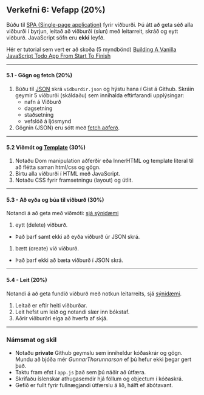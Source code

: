 ## Verkefni 6: Vefapp (20%) 

Búðu til [SPA (Single-page application)](https://developer.mozilla.org/en-US/docs/Glossary/SPA) fyrir viðburði. Þú átt að geta séð alla viðburði í byrjun, leitað að viðburði (síun) með leitarreit, skráð og eytt viðburð. JavaScript söfn eru **ekki** leyfð.

Hér er tutorial sem vert er að skoða (5 myndbönd) [Building A Vanilla JavaScript Todo App From Start To Finish ](https://codingthesmartway.com/building-a-vanilla-javascript-todo-app-from-start-to-finish-ep-1-introduction-project-setup/)

---

#### 5.1 - Gögn og fetch (20%)

1. Búðu til [JSON](https://github.com/GunnarThorunnarson/FORR3JS05DU/wiki/JSON-og-Fetch) skrá `vidburdir.json` og hýstu hana í Gist á Github. Skráin geymir 5 viðburði (skáldaðu) sem innihalda eftirfarandi upplýsingar: 
    - nafn á Viðburð
    - dagsetning
    - staðsetning
    - vefslóð á ljósmynd
2. Gögnin (JSON) eru sótt með [fetch aðferð](https://github.com/GunnarThorunnarson/FORR3JS05DU/wiki/JSON-og-Fetch).

---

#### 5.2 Viðmót og [Template](https://github.com/GunnarThorunnarson/FORR3JS05DU/wiki/Template) (30%)
   1. Notaðu Dom manipulation aðferðir eða InnerHTML og template literal til að flétta saman html/css og gögn. 
   1. Birtu alla viðburði í HTML með JavaScript. 
   1. Notaðu CSS fyrir framsetningu (layout) og útlit. 
   
---

#### 5.3 - Að eyða og búa til viðburð (30%) 
Notandi á að geta með viðmóti: [sjá sýnidæmi](http://todomvc.com/examples/vanillajs/) 
1. eytt (delete) viðburð. 
  - Það þarf samt ekki að eyða viðburð úr JSON skrá.
1. bætt (create) við viðburð. 
  - Það þarf ekki að bæta viðburð í JSON skrá.

---

#### 5.4 - Leit (20%) 

Notandi á að geta fundið viðburð með notkun leitarreits, sjá [sýnidæmi](http://javascriptbook.com/code/c12/filter-search.html).
1. Leitað er eftir heiti viðburðar.
1. Leit hefst um leið og notandi slær inn bókstaf.
1. Aðrir viðburðri eiga að hverfa af skjá.

---

### Námsmat og skil

* Notaðu  **private** Github geymslu sem inniheldur kóðaskrár og gögn. Mundu að bjóða mér _GunnarThorunnarson_ ef þú hefur ekki þegar gert það. 
* Taktu fram efst í `app.js` það sem þú náðir að útfæra.
* Skrifaðu íslenskar athugasemdir hjá föllum og objectum í kóðaskrá.
* Gefið er fullt fyrir fullnægjandi útfærslu á lið, hálft ef ábótavant.


<!--
#### 5.5 - Localstorage (20%)
Notað er LocalStorage til að vista gögn (viðburði), sjá [Web Storage](https://github.com/GunnarThorunnarson/FORR3JS05DU/wiki/Web-Storage).

-->
